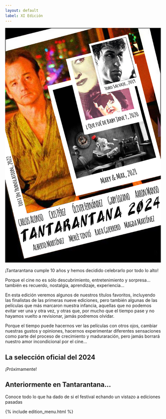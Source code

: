 ```yaml
---
layout: default
label: XI Edición
---
```


<img src="/assets/images/2024.JPG">

¡Tantarantana cumple 10 años y hemos decidido celebrarlo por todo lo alto!

Porque el cine no es sólo descubrimiento, entretenimiento y sorpresa… también es recuerdo, nostalgia, aprendizaje, experiencia…

En esta edición veremos algunos de nuestros títulos favoritos, incluyendo las finalistas de las primeras nueve ediciones, pero también algunas de las películas que más marcaron nuestra infancia, aquellas que no podemos evitar ver una y otra vez, y otras que, por mucho que el tiempo pase y no hayamos vuelto a revisionar, jamás podremos olvidar. 

Porque el tiempo puede hacernos ver las películas con otros ojos, cambiar nuestras gustos y opiniones, hacernos experimentar diferentes sensaciones como parte del proceso de crecimiento y maduraración, pero jamás borrará nuestro amor incondicional por el cine…

## La selección oficial del 2024
¡Próximamente!

## Anteriormente en Tantarantana...

Conoce todo lo que ha dado de si el festival echando un vistazo a ediciones pasadas

<div class="editions--history">
	{% include edition_menu.html %}
</div>